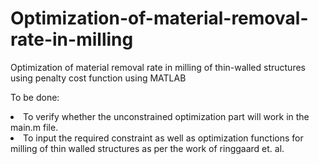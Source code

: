 # Optimization-of-material-removal-rate-in-milling
Optimization of material removal rate in milling of thin-walled structures using penalty cost function using MATLAB


To be done:<br>
<li>To verify whether the unconstrained optimization part will work in the main.m file.
<li>To input the required constraint as well as optimization functions for milling of thin walled structures as per the work of ringgaard et. al.
